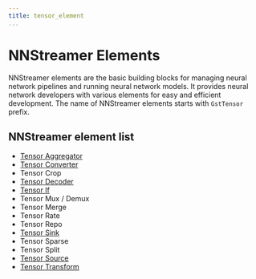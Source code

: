 ```yaml
---
title: tensor_element
...
```


# NNStreamer Elements
NNStreamer elements are the basic building blocks for managing neural network pipelines and running neural network models. It provides neural network developers with various elements for easy and efficient development. The name of NNStreamer elements starts with `GstTensor` prefix.

## NNStreamer element list
* [Tensor Aggregator](/gst/nnstreamer/elements/gsttensor_aggregator.md)
* [Tensor Converter](/gst/nnstreamer/elements/gsttensor_converter.md)
* Tensor Crop
* [Tensor Decoder](/gst/nnstreamer/elements/gsttensor_decoder.md)
* [Tensor If](/gst/nnstreamer/elements/gsttensor_if.md)
* Tensor Mux / Demux
* Tensor Merge
* Tensor Rate
* Tensor Repo
* [Tensor Sink](/gst/nnstreamer/elements/gsttensor_sink.md)
* Tensor Sparse
* Tensor Split
* [Tensor Source](/gst/nnstreamer/elements/gsttensor_src.md)
* [Tensor Transform](/gst/nnstreamer/elements/gsttensor_transform.md)

